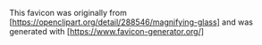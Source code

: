 This favicon was originally from
[https://openclipart.org/detail/288546/magnifying-glass]
and was generated with
[https://www.favicon-generator.org/]
